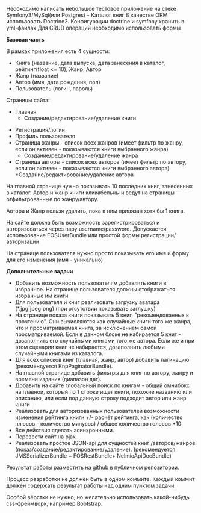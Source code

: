 Необходимо написать небольшое тестовое приложение на стеке Symfony3/MySql(или Postgres) - Каталог книг
В качестве ORM использовать Doctrine2.
Конфигурации doctrine и symfony хранить в yml-файлах
Для CRUD операций необходимо использовать формы 

**Базовая часть**

В рамках приложения есть 4 сущности:
- Книга (название, дата выпуска, дата занесения в каталог, рейтинг(float <= 10), Жанр, Автор
- Жанр (название)
- Автор (имя, дата рождения, пол)
- Пользователь (логин, пароль)

 Страницы сайта:
 
- Главная
  - Создание/редактирование/удаление книги
  
* Регистрация/логин
* Профиль пользователя
* Страница жанры - список всех жанров (имеет фильтр по жанру, если он активен - показываются книги выбранного жанра)
    * Создание/редактирование/удаление жанра
* Страница авторы - список всех авторов (имеет фильтр по автору, если он активен - показываются книги выбранного автора)
    *Создание/редактирование/удаление автора

На главной странице нужно показывать 10 последних книг, занесенных в каталог. Автор и жанр книги кликабельны и ведут на страницы отфильтрованные по жанру/автору. 

Автора и Жанр нельзя удалить, пока к ним привязан хотя бы 1 книга.

На сайте должна быть возможность зарегистрироваться и авторизоваться через пару username/password. Допускается использование FOSUserBundle или простой формы регистрации/авторизации 

На странице пользователя нужно просто показывать его имя и форму для его изменения (имя - уникально)

 **Дополнительные задачи**
 
* Добавить возможность пользователям добавлять книги в избранное. На странице пользователя должны отображаться избранные им книги
* Для пользователя и книг реализовать загрузку аватара (*.jpg|jpeg|png) (при отсутствии показывать заглушку)
* На странице показа книги показывать 5 книг, "рекомендованных к прочтению". Они вычисляются как случайные книги того же жанра, что и просматриваемая книга, за исключением самой просматриваемой. Если в данном блоке не набирается 5 книг - дозаполнить его cлучайными книгами того же автора. Если же и при этом сценарии книг не набирается, дозаполнить любыми случайными книгами из каталога.
* Для всех списков книг (главная, жанр, автор) добавить пагинацию (рекомендуется KnpPaginatorBundle). 
* На главной странице добавить фильтры для книг по автору, жанру и времени издания (диапазон дат). 
* Добавить на сайте глобальный поиск по книгам - общий омнибокс на главной, который по 1 строке ищет книги, похожие названию или описанию, или если под данную строку подходит автор или жанр книги
* Реализовать для авторизованных пользователей возможности изменения рейтинга книги +/- расчёт рейтинга, как (количество плюсов - количество минусов) / общее количество голосов *10
* Все действия сделать асинхронными.
* Перевести сайт на pjax
* Реализовать простое JSON-api для сущностей книг /авторов/жанров (показ/создание/редактирование/удаление). (рекомендуется JMSSerializerBundle + FOSRestBundle+ NelmioApiDocBundle)

Результат работы разместить на github в публичном репозитории. 

Процесс разработки не должен быть в одном коммите. Каждый коммит должен содержать результат работы над одним пунктом задачи.

Особой вёрстки не нужно, но желательно использовать какой-нибудь css-фреймворк, например Bootstrap.